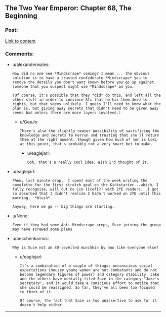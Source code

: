 ## The Two Year Emperor: Chapter 68, The Beginning

### Post:

[Link to content](https://www.fanfiction.net/s/9669819/68/The-Two-Year-Emperor)

### Comments:

- u/alexanderwales:
  ```
  How did no one see *Mindscrape* coming? I mean ... the obvious solution is to have a trusted confederate *Mindscrape* you to remove the details you don't want known before you go up against someone that you suspect might use *Mindscrape* on you.

  (Of course, it's possible that they *did* do this, and left all the other stuff in order to convince Afi that he has them dead to rights, but that seems unlikely. I guess I'll need to know what the plan is, but giving away secrets that didn't need to be given away seems bad unless there are more layers involved.)
  ```

  - u/GeeJo:
    ```
    There's also the slightly neater possibility of sacrificing the knowledge and secrets to Herrun and trusting that she'll return them at the right moment, though given how much of her is Loki at this point, that's probably not a very smart bet to make.
    ```

    - u/eaglejarl:
      ```
      Ooh, that's a really cool idea. Wish I'd thought of it.
      ```

- u/eaglejarl:
  ```
  Phew, last minute drop.  I spent most of the week writing the novelette for the first stretch goal on the Kickstarter...which, I fully recognize, will cut no ice (Icefi?) with 2YE readers.  I got so absorbed that I didn't realize I hadn't worked on 2YE until this morning.  *blush*

  Anyway, here we go -- big things are starting.
  ```

- u/None:
  ```
  Even if they had some Anti-Mindscrape preps, Suze joining the group may have screwed some plans
  ```

- u/aeschenkarnos:
  ```
  Why is Suze not an 80-levelled munchkin by now like everyone else?
  ```

  - u/eaglejarl:
    ```
    It's a combination of a couple of things: unconscious social expectations (mousey young women are not combatants and do not become legendary figures of power) and category stability. Jake and the others have mentally filed Suze in the category "Jake's secretary", and it would take a conscious effort to notice that she could be reassigned. So far, they've all been too focused to think of it. 

    Of course, the fact that Suze is too unassertive to ask for it doesn't help either.
    ```

---

